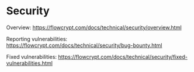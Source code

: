 # Security

Overview: https://flowcrypt.com/docs/technical/security/overview.html

Reporting vulnerabilities: https://flowcrypt.com/docs/technical/security/bug-bounty.html

Fixed vulnerabilities: https://flowcrypt.com/docs/technical/security/fixed-vulnerabilities.html
